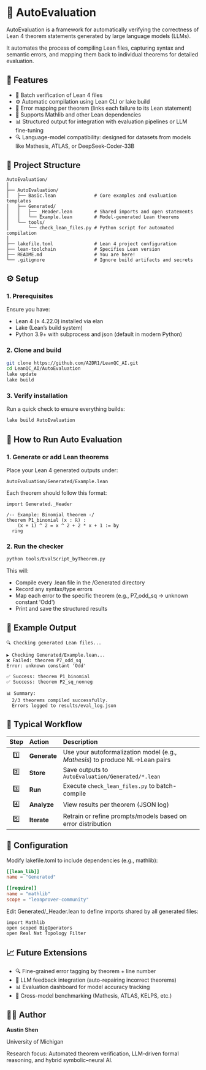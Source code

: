# 🧠 AutoEvaluation

AutoEvaluation is a framework for automatically verifying the correctness of Lean 4 theorem statements generated by large language models (LLMs).

It automates the process of compiling Lean files, capturing syntax and semantic errors, and mapping them back to individual theorems for detailed evaluation.


## 🚀 Features
- 🧩 Batch verification of Lean 4 files
- ⚙️ Automatic compilation using Lean CLI or lake build
- 🧾 Error mapping per theorem (links each failure to its Lean statement)
- 🧮 Supports Mathlib and other Lean dependencies
- 📊 Structured output for integration with evaluation pipelines or LLM fine-tuning
- 🔍 Language-model compatibility: designed for datasets from models like Mathesis, ATLAS, or DeepSeek-Coder-33B


## 📂 Project Structure

```
AutoEvaluation/
│
├── AutoEvaluation/
│   ├── Basic.lean              # Core examples and evaluation templates
│   ├── Generated/
│   │   ├── _Header.lean        # Shared imports and open statements
│   │   └── Example.lean        # Model-generated Lean theorems
│   └── tools/
│       └── check_lean_files.py # Python script for automated compilation
│
├── lakefile.toml               # Lean 4 project configuration
├── lean-toolchain              # Specifies Lean version
├── README.md                   # You are here!
└── .gitignore                  # Ignore build artifacts and secrets
```

## ⚙️ Setup

### 1. Prerequisites

Ensure you have:
- Lean 4 (≥ 4.22.0) installed via elan
- Lake (Lean’s build system)
- Python 3.9+ with subprocess and json (default in modern Python)

### 2. Clone and build

```bash
git clone https://github.com/A2DR1/LeanQC_AI.git
cd LeanQC_AI/AutoEvaluation
lake update
lake build
```

### 3. Verify installation

Run a quick check to ensure everything builds:

```bash
lake build AutoEvaluation
```


## 🧪 How to Run Auto Evaluation

### 1. Generate or add Lean theorems

Place your Lean 4 generated outputs under:

```
AutoEvaluation/Generated/Example.lean 
```

Each theorem should follow this format:

```lean
import Generated._Header

/-- Example: Binomial theorem -/
theorem P1_binomial (x : ℝ) :
    (x + 1) ^ 2 = x ^ 2 + 2 * x + 1 := by
  ring
```

### 2. Run the checker

```bash
python tools/EvalScript_byTheorem.py
```

This will:
- Compile every .lean file in the /Generated directory
- Record any syntax/type errors
- Map each error to the specific theorem (e.g., P7_odd_sq → unknown constant 'Odd')
- Print and save the structured results


## 🧾 Example Output

```
🔍 Checking generated Lean files...

▶ Checking Generated/Example.lean...
❌ Failed: theorem P7_odd_sq
Error: unknown constant 'Odd'

✅ Success: theorem P1_binomial
✅ Success: theorem P2_sq_nonneg

📊 Summary:
  2/3 theorems compiled successfully.
  Errors logged to results/eval_log.json
```

## 🧠 Typical Workflow

| Step | Action | Description |
|:----:|:--------|:-------------|
| 1️⃣ | **Generate** | Use your autoformalization model (e.g., *Mathesis*) to produce NL→Lean pairs |
| 2️⃣ | **Store** | Save outputs to `AutoEvaluation/Generated/*.lean` |
| 3️⃣ | **Run** | Execute `check_lean_files.py` to batch-compile |
| 4️⃣ | **Analyze** | View results per theorem (JSON log) |
| 5️⃣ | **Iterate** | Retrain or refine prompts/models based on error distribution |


## 🧩 Configuration

Modify lakefile.toml to include dependencies (e.g., mathlib):

```toml
[[lean_lib]]
name = "Generated"

[[require]]
name = "mathlib"
scope = "leanprover-community"
```

Edit Generated/_Header.lean to define imports shared by all generated files:

```lean
import Mathlib
open scoped BigOperators
open Real Nat Topology Filter
```


## 📈 Future Extensions

- 🔍 Fine-grained error tagging by theorem + line number
- 🤖 LLM feedback integration (auto-repairing incorrect theorems)
- 📊 Evaluation dashboard for model accuracy tracking
- 🧬 Cross-model benchmarking (Mathesis, ATLAS, KELPS, etc.)

## 🧑‍💻 Author

**Austin Shen**

University of Michigan

Research focus: Automated theorem verification, LLM-driven formal reasoning, and hybrid symbolic–neural AI.